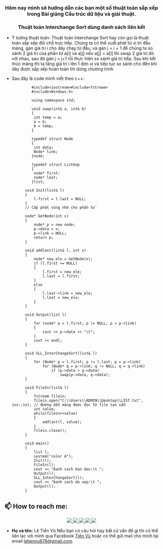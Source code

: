 <h3 align="center">Hôm nay mình sẽ hướng dẫn các bạn một số thuật toán sắp xếp trong Bài giảng Cấu trúc dữ liệu và giải thuật. </h3>
<h3 align="center"> Thuật toán Interchange Sort dùng danh sách liên kết </h3>

- Ý tưởng thuật toán: Thuật toán Interchange Sort hay còn gọi là thuật toán sắp xếp đổi chỗ trực tiếp. Chúng ta có thể xuất phát từ vị trí đầu mảng, gán giá trị i cho dãy chạy từ đầu, và gán j = i + 1 để chúng ta so sánh 2 giá trị của phần tử a[i] và a[j] nếu a[j] < a[i] thì swap 2 giá trị đó với nhau, sau đó gán j = j+1 rồi thực hiện so sánh giá trị tiếp. Sau khi kết thúc mảng thì ta tăng giá trị i lên 1 đơn vị và tiếp tục so sánh cho đến khi dãy được sắp xếp hoàn toàn thì dừng chương trình
- Sau đây là code mình viết theo c++:

			   
			   #include<iostream>#include<fstream>
			   #include<Windows.h>
			   
			   using namespace std;
			   
			   void swap(int& a, int& b)
			   {
			   	int temp = a;
			   	a = b;
			   	b = temp; 
			   }
			   
			   typedef struct Node 
			   {
			   	int data;
			   	Node* link;
			   }node;
			   
			   typedef struct Listkep
			   {
			   	node* first; 
				node* last;
			   }list;
				
			void Init(list& l)
			{
				l.first = l.last = NULL;
			}
			// Cấp phát vùng nhớ cho phần tử
			
			node* GetNode(int x) 
			{
				node* p = new node;
				p->data = x; 
				p->link = NULL;
				return p;
			}
			
			void addlast(list& l, int x)
			{
				node* new_ele = GetNode(x);
				if (l.first == NULL) 
				{
					l.first = new_ele;
					l.last = l.first;
				}
				else
				{
					l.last->link = new_ele;
					l.last = new_ele;
				}
			}
		
			void Output(list l) 
			{
				for (node* p = l.first; p != NULL; p = p->link)
				{
					cout << p->data << "\t";
				}
				cout << endl;
			}
		
			void SLL_InterChangeSort(list& l)
			{
				for (Node* p = l.first; p != l.last; p = p->link)
					for (Node* q = p->link; q != NULL; q = q->link)
						if (p->data > q->data)
							swap(p->data, q->data);
			}
		
			void FileIn(list& l) 
			{
				fstream filein;
				filein.open("C:\\Users\\ADMIN\\Desktop\\LIST.txt", ios::in); // đường dẫn mảng được đọc từ file tạo sẵn
				int value;
				while(filein>>value)
				{
					addlast(l, value);
				}
				filein.close();
			}
		
			void main()
			{
				list l;
				system("color A");
				Init(l);
				FileIn(l);
				cout << "Danh sach ban dau:\t ";
				Output(l);
				SLL_InterChangeSort(l);
				cout << "Danh sach da xep:\t ";
				Output(l);
			}
			   
			   
		

   

   
## 📫 How to reach me:
<p align="center">
  <a href="https://www.instagram.com/smilecrush1221/" alt="instagram">
    <img src="https://img.icons8.com/fluent/48/000000/instagram-new.png" target="_blank" />
  </a> 
    <a href="https://www.facebook.com/AlbertEinstein2001/" alt="Facebook">
    <img src="https://img.icons8.com/fluent/48/000000/facebook-new.png" target="_blank" />
  </a> 
      <a href="https://www.tiktok.com/@vu_sniper" alt="Tiktok">
    <img src="https://img.icons8.com/fluent/48/000000/tiktok.png" target="_blank" />
  </a> 
  <a href="https://github.com/LeTienVu2001" alt="Github">
    <img src="https://img.icons8.com/fluent/48/000000/github.png"/>
  </a> 
  <a href="mailto:19200574@student.hcmus.edu.vn" alt="Email">
    <img src="https://img.icons8.com/fluent/48/000000/mailing.png"/>
  </a>
</p>

* **Họ và tên:** Lê Tiến Vũ
Nếu bạn có câu hỏi hay bất cứ vấn đề gì thì có thể liên lạc với mình qua Facebook [Tiến Vũ](https://www.facebook.com/AlbertEinstein2001/) hoặc có thể gửi mail cho mình tại email [letienvu878@gmail.com](mailto:letienvu878@gmail.com).

